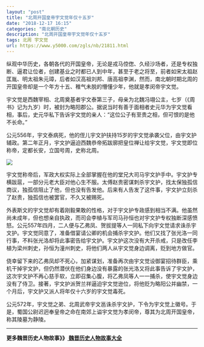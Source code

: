 ```yaml
---
layout: "post"
title: "北周开国皇帝宇文觉年仅十五岁"
date: "2018-12-17 16:15"
categories: "南北朝历史"
description: "北周开国皇帝宇文觉年仅十五岁"
tags: 北周 宇文觉
url: https://www.y5000.com/zgls/nb/21811.html
---
```






纵观中华历史，各朝各代的开国皇帝，无论是戎马倥偬、久经沙场者，还是专权独断、逼君让位者，创建基业之时都已人到中年，甚至于老之将至，前者如宋太祖赵匡胤、明太祖朱元璋，后者如汉高祖刘邦、唐高祖李渊，然而，南北朝时期北周的开国皇帝却是一个年方十五、稚气未脱的懵懂少年，他就是孝闵帝宇文觉。

宇文觉是西魏宰相、北周奠基者宇文泰第三子，母亲为北魏冯翊公主，七岁（《周书》记为九岁）时，被封为略阳郡公。据说当时有善于面相者史元华为宇文觉看相，事后，史元华私下告诉宇文觉的亲人：“这位公子有至贵之相，但可恨的是他不长命。”

公元556年，宇文泰病死，他的侄儿宇文护扶持15岁的宇文觉承袭父位，由宇文护辅政。第二年正月，宇文护逼迫西魏恭帝拓跋廓把皇位禅让给宇文觉，宇文觉即位称帝，定都长安，立国号周，史称北周。

![](https://img.y5000.com/uploads/allimg/170523/8-1F523105635934.jpg)

宇文觉称帝后，军政大权实际上全部掌握在他的堂兄大司马宇文护手中。宇文护专横跋扈，一部分元老大臣对他心生不服。太傅赵贵密谋刺杀宇文护，找太保独孤信商议，独孤信阻止了他，但也没有告发他。后来有人告发了这件事，宇文护立刻杀了赵贵，独孤信也被罢官，不久又被赐死。

外表斯文的宇文觉却有着刚毅果敢的性格，对于宇文护专政感到相当不满。他虽然尚未成年，但也想亲自执政，而司会李植与军司马孙恒也对宇文护专权独断深感愤怒。公元557年四月，二人便与乙弗凤、贺拔提等人一同私下向宇文觉请求诛杀宇文护。宇文觉同意了，准备借宴请公卿的机会捕杀宇文护。他们又找了张光洛一同行事，不料张光洛却将此事密告给宇文护。宇文护这次没有大开杀戒，只是改任李植为梁州刺史，孙恒为潼州刺史，将他们两人从宇文觉身边调离，贬到地方做官。

侥幸留下来的乙弗凤却不死心，加紧谋划，准备再次由宇文觉设御宴招待群臣，乘机干掉宇文护，但仍然潜伏在他们身边没有暴露的张光洛又将此事告诉了宇文护，这次宇文护不再心慈手软，立即召集心腹，将乙弗凤等人一一捕杀，使宇文觉身边没有了侍卫。接著，宇文护派贺兰祥逼迫宇文觉逊位，将他贬为略阳公并幽禁，一个月后，宇文护又派人将年仅十六岁的宇文觉毒死。

公元572年，宇文觉之弟、北周武帝宇文邕诛杀宇文护，下令为宇文觉上徽号。于是，蜀国公尉迟迥奉皇帝之命在南郊上谥宇文觉为孝闵帝，尊其为北周开国皇帝，称其陵墓为静陵。

* * *

**更多魏晋历史人物故事》》[ 魏晋历史人物故事大全](https://www.y5000.com/zgls/sglj/21812.html)**

